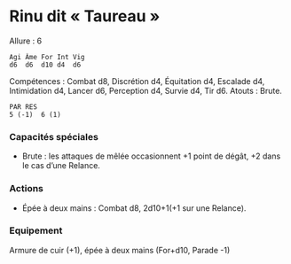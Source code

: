 
# Rinu dit « Taureau »

Allure : 6

	Agi	Âme	For	Int	Vig
	d6	d6	d10	d4	d6

Compétences : Combat d8, Discrétion d4, Équitation d4, Escalade d4, Intimidation d4, Lancer d6, Perception d4, Survie d4, Tir d6.
Atouts : Brute.

	PAR	RES
	5 (-1)	6 (1)

### Capacités spéciales
- Brute : les attaques de mêlée occasionnent +1 point de dégât, +2 dans le cas d’une Relance.

### Actions
- Épée à deux mains : Combat d8, 2d10+1(+1 sur une Relance).

### Equipement
Armure de cuir (+1), épée à deux mains (For+d10, Parade -1)
